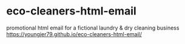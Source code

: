 # eco-cleaners-html-email
promotional html email for a fictional laundry &amp; dry cleaning business
https://youngjer79.github.io/eco-cleaners-html-email/
